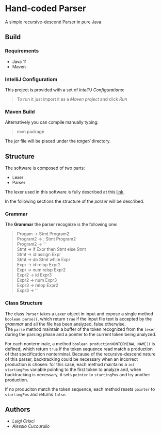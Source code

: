 # Hand-coded Parser

A simple recursive-descend  Parser in pure Java

## Build  

### Requirements

- Java 11
- Maven

### IntelliJ Configuratiom

This project is provided with a set of *IntelliJ Configurations:* 

> To run it just import it as a *Maven project* and click *Run*

### Maven Build

Alternatively you can compile manually typing: 

> mvn package

The *jar* file will be placed under the *target/* directory.  

## Structure

The software is composed of two parts:  
- Lexer
- Parser

The lexer used in this software is fully described at this [link](https://gitlab.com/compilatori-a.a.-2020_21/hand-coded-lexer-es1_hcl/crisci-cuccurullo_es1_hcl).

In the following sections the structure of the *parser* will be described.

### Grammar

The **Grammar** the parser recognize is the following one:

> Progam -> Stmt Program2   
> Program2 -> ; Stmt Program2  
> Program2 -> ''  
> Stmt -> if Expr then Stmt else Stmt   
> Stmt -> id assign Expr  
> Stmt -> do Stmt while Expr  
> Expr -> id relop Expr2  
> Expr -> num relop Expr2  
> Expr2 -> id Expr3  
> Expr2 -> num Expr3  
> Expr3 -> relop Expr2  
> Expr3 -> ''  


### Class Structure

The class `Parser` takes a `Lexer` object in input and expose a single method `boolean parse()`, which return `true` if the input file text is accepted by the *grammar* and all the file has been  analyzed, false otherwise.  
The `parse` method maintain a buffer of the token recognized from the `lexer` during the parsing phase and a pointer to the current token being analyzed.

For each nonterminale, a method `boolean productionNONTERMINAL_NAME()` is defined, which return `true` if the token sequence read match a production of that specification nonterminal. Because of the recursive-descend nature of this parser, backtracking could be necessary when an incorrect production is chosen: for this case, each method maintains a `int startingPos` variable pointing to the first token to analyze and, when backtracking is necessary, it sets `pointer` to `startingPos` and try another production.  

If no produciton match the token sequence, each method resets `pointer` to `startingPos` and returns `false`.  

## Authors
- *Luigi Crisci*
- *Alessio Cuccurullo*


